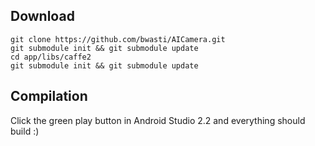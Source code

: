 ## Download

    git clone https://github.com/bwasti/AICamera.git
    git submodule init && git submodule update
    cd app/libs/caffe2
    git submodule init && git submodule update

## Compilation

Click the green play button in Android Studio 2.2 and everything should build :)
